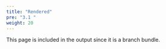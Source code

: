 ```yaml
---
title: "Rendered"
pre: "3.1 "
weight: 20
---
```


This page is included in the output since it is a branch bundle.